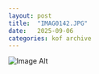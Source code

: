 ```yaml
---
layout:	post
title:	"IMAG0142.JPG"
date:	2025-09-06
categories:	kof archive
---
```


![Image Alt](https://k0f.github.io/assets/IMAG0142.JPG)